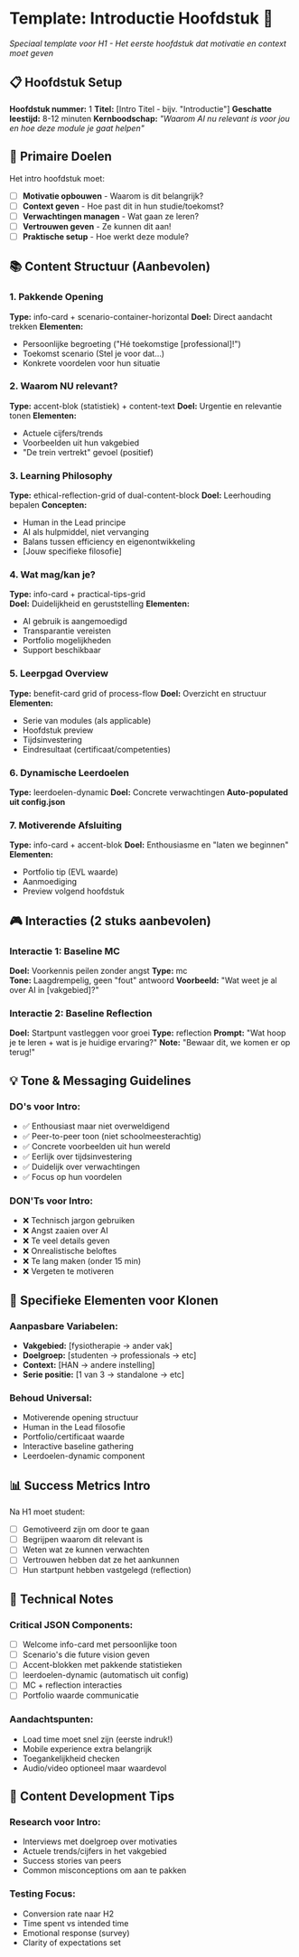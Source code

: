 # Template: Introductie Hoofdstuk 🚀

*Speciaal template voor H1 - Het eerste hoofdstuk dat motivatie en context moet geven*

## 📋 Hoofdstuk Setup

**Hoofdstuk nummer:** 1
**Titel:** [Intro Titel - bijv. "Introductie"]
**Geschatte leestijd:** 8-12 minuten
**Kernboodschap:** *"Waarom AI nu relevant is voor jou en hoe deze module je gaat helpen"*

## 🎯 Primaire Doelen

Het intro hoofdstuk moet:
- [ ] **Motivatie opbouwen** - Waarom is dit belangrijk?
- [ ] **Context geven** - Hoe past dit in hun studie/toekomst?
- [ ] **Verwachtingen managen** - Wat gaan ze leren?
- [ ] **Vertrouwen geven** - Ze kunnen dit aan!
- [ ] **Praktische setup** - Hoe werkt deze module?

## 📚 Content Structuur (Aanbevolen)

### 1. Pakkende Opening 
**Type:** info-card + scenario-container-horizontal
**Doel:** Direct aandacht trekken
**Elementen:**
- Persoonlijke begroeting ("Hé toekomstige [professional]!")
- Toekomst scenario (Stel je voor dat...)
- Konkrete voordelen voor hun situatie

### 2. Waarom NU relevant?
**Type:** accent-blok (statistiek) + content-text
**Doel:** Urgentie en relevantie tonen
**Elementen:**
- Actuele cijfers/trends
- Voorbeelden uit hun vakgebied
- "De trein vertrekt" gevoel (positief)

### 3. Learning Philosophy
**Type:** ethical-reflection-grid of dual-content-block
**Doel:** Leerhouding bepalen
**Concepten:**
- Human in the Lead principe
- AI als hulpmiddel, niet vervanging
- Balans tussen efficiency en eigenontwikkeling
- [Jouw specifieke filosofie]

### 4. Wat mag/kan je?
**Type:** info-card + practical-tips-grid  
**Doel:** Duidelijkheid en geruststelling
**Elementen:**
- AI gebruik is aangemoedigd
- Transparantie vereisten
- Portfolio mogelijkheden
- Support beschikbaar

### 5. Leerpgad Overview
**Type:** benefit-card grid of process-flow
**Doel:** Overzicht en structuur
**Elementen:**
- Serie van modules (als applicable)
- Hoofdstuk preview
- Tijdsinvestering
- Eindresultaat (certificaat/competenties)

### 6. Dynamische Leerdoelen
**Type:** leerdoelen-dynamic
**Doel:** Concrete verwachtingen
**Auto-populated uit config.json**

### 7. Motiverende Afsluiting
**Type:** info-card + accent-blok
**Doel:** Enthousiasme en "laten we beginnen"
**Elementen:**
- Portfolio tip (EVL waarde)
- Aanmoediging 
- Preview volgend hoofdstuk

## 🎮 Interacties (2 stuks aanbevolen)

### Interactie 1: Baseline MC
**Doel:** Voorkennis peilen zonder angst
**Type:** mc  
**Tone:** Laagdrempelig, geen "fout" antwoord
**Voorbeeld:** "Wat weet je al over AI in [vakgebied]?"

### Interactie 2: Baseline Reflection
**Doel:** Startpunt vastleggen voor groei
**Type:** reflection
**Prompt:** "Wat hoop je te leren + wat is je huidige ervaring?"
**Note:** "Bewaar dit, we komen er op terug!"

## 💡 Tone & Messaging Guidelines

### DO's voor Intro:
- ✅ Enthousiast maar niet overweldigend
- ✅ Peer-to-peer toon (niet schoolmeesterachtig)  
- ✅ Concrete voorbeelden uit hun wereld
- ✅ Eerlijk over tijdsinvestering
- ✅ Duidelijk over verwachtingen
- ✅ Focus op hun voordelen

### DON'Ts voor Intro:
- ❌ Technisch jargon gebruiken
- ❌ Angst zaaien over AI
- ❌ Te veel details geven
- ❌ Onrealistische beloftes
- ❌ Te lang maken (onder 15 min)
- ❌ Vergeten te motiveren

## 🎯 Specifieke Elementen voor Klonen

### Aanpasbare Variabelen:
- **Vakgebied:** [fysiotherapie → ander vak]
- **Doelgroep:** [studenten → professionals → etc]
- **Context:** [HAN → andere instelling]
- **Serie positie:** [1 van 3 → standalone → etc]

### Behoud Universal:
- Motiverende opening structuur
- Human in the Lead filosofie  
- Portfolio/certificaat waarde
- Interactive baseline gathering
- Leerdoelen-dynamic component

## 📊 Success Metrics Intro

Na H1 moet student:
- [ ] Gemotiveerd zijn om door te gaan
- [ ] Begrijpen waarom dit relevant is
- [ ] Weten wat ze kunnen verwachten
- [ ] Vertrouwen hebben dat ze het aankunnen
- [ ] Hun startpunt hebben vastgelegd (reflection)

## 🔧 Technical Notes

### Critical JSON Components:
- [ ] Welcome info-card met persoonlijke toon
- [ ] Scenario's die future vision geven
- [ ] Accent-blokken met pakkende statistieken
- [ ] leerdoelen-dynamic (automatisch uit config)
- [ ] MC + reflection interacties
- [ ] Portfolio waarde communicatie

### Aandachtspunten:
- Load time moet snel zijn (eerste indruk!)
- Mobile experience extra belangrijk
- Toegankelijkheid checken
- Audio/video optioneel maar waardevol

## 💭 Content Development Tips

### Research voor Intro:
- Interviews met doelgroep over motivaties
- Actuele trends/cijfers in het vakgebied
- Success stories van peers
- Common misconceptions om aan te pakken

### Testing Focus:
- Conversion rate naar H2
- Time spent vs intended time
- Emotional response (survey)
- Clarity of expectations set 
